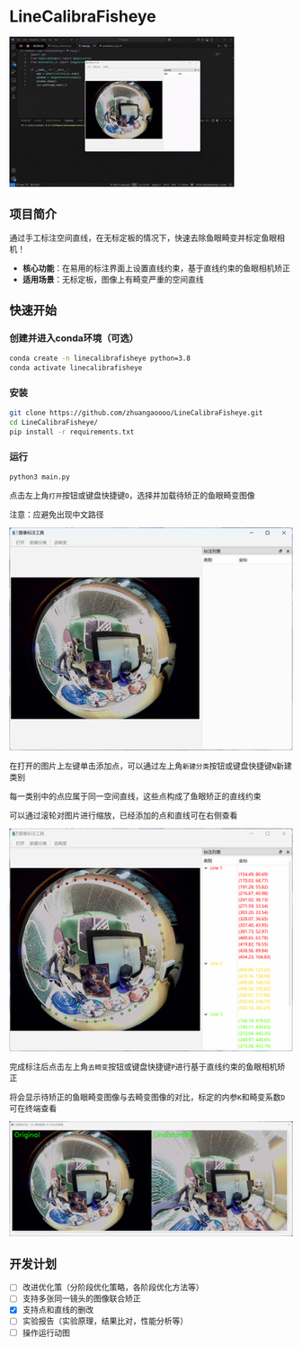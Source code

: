 # LineCalibraFisheye
![show_figre](Figures/演示示例.gif)
## 项目简介

通过手工标注空间直线，在无标定板的情况下，快速去除鱼眼畸变并标定鱼眼相机！

- **核心功能**：在易用的标注界面上设置直线约束，基于直线约束的鱼眼相机矫正
- **适用场景**：无标定板，图像上有畸变严重的空间直线

## 快速开始

### 创建并进入conda环境（可选）

```bash
conda create -n linecalibrafisheye python=3.8
conda activate linecalibrafisheye
```

### 安装

```bash
git clone https://github.com/zhuangaoooo/LineCalibraFisheye.git
cd LineCalibraFisheye/
pip install -r requirements.txt
```

### 运行

```bash
python3 main.py
```

点击左上角`打开`按钮或键盘快捷键`O`，选择并加载待矫正的鱼眼畸变图像

注意：应避免出现中文路径

![load_image](Figures/load_image.png)

在打开的图片上左键单击添加点，可以通过左上角`新建分类`按钮或键盘快捷键`N`新建类别

每一类别中的点应属于同一空间直线，这些点构成了鱼眼矫正的直线约束

可以通过滚轮对图片进行缩放，已经添加的点和直线可在右侧查看

![annotate_lines](Figures/annotate_lines.png)

完成标注后点击左上角`去畸变`按钮或键盘快捷键`P`进行基于直线约束的鱼眼相机矫正

将会显示待矫正的鱼眼畸变图像与去畸变图像的对比，标定的内参`K`和畸变系数`D`可在终端查看

![result](Figures/result.png)

## 开发计划

- [ ] 改进优化策（分阶段优化策略，各阶段优化方法等）
- [ ] 支持多张同一镜头的图像联合矫正
- [x] 支持点和直线的删改
- [ ] 实验报告（实验原理，结果比对，性能分析等）
- [ ] 操作运行动图
